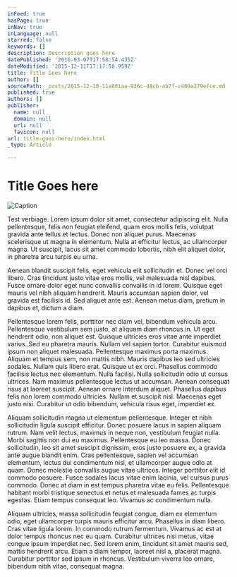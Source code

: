 ```yaml
---
inFeed: true
hasPage: true
inNav: true
inLanguage: null
starred: false
keywords: []
description: Description goes here
datePublished: '2016-03-07T17:58:54.435Z'
dateModified: '2015-12-11T17:17:58.959Z'
title: Title Goes here
author: []
sourcePath: _posts/2015-12-10-11a801aa-936c-48cb-ab7f-c409a279efce.md
published: true
authors: []
publisher:
  name: null
  domain: null
  url: null
  favicon: null
url: title-goes-here/index.html
_type: Article

---
```

# Title Goes here
![Caption](https://the-grid-user-content.s3-us-west-2.amazonaws.com/b56ee081-183d-4b74-a3cd-32689a1ea9a9.jpg)

Test verbiage.  Lorem ipsum dolor sit amet, consectetur adipiscing elit. Nulla pellentesque, felis non feugiat eleifend, quam eros mollis felis, volutpat gravida ante tellus et lectus. Donec non aliquet purus. Maecenas scelerisque ut magna in elementum. Nulla at efficitur lectus, ac ullamcorper magna. Ut suscipit, lacus sit amet commodo lobortis, nibh elit aliquet dolor, in pharetra arcu turpis eu urna. 

Aenean blandit suscipit felis, eget vehicula elit sollicitudin et. Donec vel orci libero. Cras tincidunt justo vitae eros mollis, vel malesuada nisl dapibus. Fusce ornare dolor eget nunc convallis convallis in id lorem. Quisque eget mauris vel nibh aliquam hendrerit. Mauris accumsan sapien dolor, vel gravida est facilisis id. Sed aliquet ante est. Aenean metus diam, pretium in dapibus et, dictum a diam. 

Pellentesque lorem felis, porttitor nec diam vel, bibendum vehicula arcu.
Pellentesque vestibulum sem justo, at aliquam diam rhoncus in. Ut eget hendrerit odio, non aliquet est. Quisque ultricies eros vitae ante imperdiet varius. Sed eu pharetra mauris. Nullam vel sapien tortor. Curabitur euismod ipsum non aliquet malesuada. Pellentesque maximus porta maximus. Aliquam et tempus sem, non mattis nibh.
Mauris dapibus leo sed ultricies sodales. Nullam quis libero erat. Quisque ut ex orci. Phasellus commodo facilisis lectus nec elementum. Nulla facilisi. Nulla sollicitudin odio ut cursus ultrices. Nam maximus pellentesque lectus ut accumsan. Aenean consequat risus at laoreet suscipit. Aenean ornare interdum aliquet.
Phasellus dapibus felis non lorem commodo ultricies. Nullam et suscipit nisl. Maecenas eget justo nisi. Curabitur ut odio bibendum, vehicula risus eget, imperdiet ex. 

Aliquam sollicitudin magna ut elementum pellentesque. Integer et nibh sollicitudin ligula suscipit efficitur. Donec posuere lacus in sapien aliquam rutrum. Nam velit lectus, maximus in neque non, vestibulum feugiat nulla. Morbi sagittis non dui eu maximus. Pellentesque eu leo massa. Donec sollicitudin, leo sit amet suscipit dignissim, eros justo posuere ex, a gravida ante augue blandit enim. Cras pellentesque, sapien vel accumsan elementum, lectus dui condimentum nisl, et ullamcorper augue odio at quam. Donec molestie convallis augue vitae ultrices. Integer porttitor elit id commodo posuere. Fusce sodales lacus vitae enim lacinia, vel cursus purus commodo.
Donec at diam in est tempus pharetra vitae eu felis. Pellentesque habitant morbi tristique senectus et netus et malesuada fames ac turpis egestas. Etiam tempus consequat leo. Vivamus ac condimentum nulla. 

Aliquam ultricies, massa sollicitudin feugiat congue, diam ex elementum odio, eget ullamcorper turpis mauris efficitur arcu. Phasellus in diam libero. Cras vitae ligula lorem. In commodo rutrum fermentum. Vivamus ac est at dolor tempus rhoncus nec eu quam. Curabitur ultrices nisi metus, vitae congue ipsum imperdiet nec. Sed lorem enim, tincidunt sit amet mauris sed, mattis hendrerit arcu. Etiam a diam tempor, laoreet nisl a, placerat magna. Curabitur porttitor sed ipsum in rhoncus. Vestibulum viverra leo ornare, bibendum nibh vitae, consequat magna.